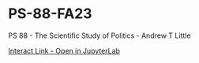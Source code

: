 # PS-88-FA23
PS 88 - The Scientific Study of Politics - Andrew T Little

[Interact Link - Open in JupyterLab](https://datahub.berkeley.edu/hub/user-redirect/git-pull?repo=https://github.com/ds-modules/PS-88-FA23&urlpath=lab%2Ftree%2FPS-88-FA23%2F)